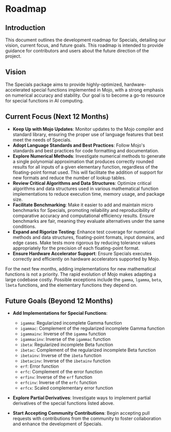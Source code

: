 # Roadmap

## Introduction

This document outlines the development roadmap for Specials, detailing our vision, current focus, and future goals. This roadmap is intended to provide guidance for contributors and users about the future direction of the project.

## Vision

The Specials package aims to provide highly-optimized, hardware-accelerated special functions implemented in Mojo, with a strong emphasis on numerical accuracy and stability. Our goal is to become a go-to resource for special functions in AI computing.

## Current Focus (Next 12 Months)

- **Keep Up with Mojo Updates**: Monitor updates to the Mojo compiler and standard library, ensuring the proper use of language features that best meet the needs of Specials.
- **Adopt Language Standards and Best Practices**: Follow Mojo's standards and best practices for code formatting and documentation.
- **Explore Numerical Methods**: Investigate numerical methods to generate a single polynomial approximation that produces correctly rounded results for all inputs of a given elementary function, regardless of the floating-point format used. This will facilitate the addition of support for new formats and reduce the number of lookup tables.
- **Review Critical Algorithms and Data Structures**: Optimize critical algorithms and data structures used in various mathematical function implementations to reduce execution time, memory usage, and package size.
- **Facilitate Benchmarking**: Make it easier to add and maintain micro benchmarks for Specials, promoting reliability and reproducibility of comparative accuracy and computational efficiency results. Ensure benchmarks are fair, meaning they evaluate alternatives under the same conditions.
- **Expand and Rigorize Testing**: Enhance test coverage for numerical methods and data structures, floating-point formats, input domains, and edge cases. Make tests more rigorous by reducing tolerance values appropriately for the precision of each floating-point format.
- **Ensure Hardware Accelerator Support**: Ensure Specials executes correctly and efficiently on hardware accelerators supported by Mojo.

For the next few months, adding implementations for new mathematical functions is not a priority. The rapid evolution of Mojo makes adapting a large codebase costly. Possible exceptions include the `gamma`, `lgamma`, `beta`, `lbeta` functions, and the elementary functions they depend on.

## Future Goals (Beyond 12 Months)

- **Add Implementations for Special Functions**:
  - `igamma`: Regularized incomplete Gamma function
  - `igammac`: Complement of the regularized incomplete Gamma function
  - `igammainv`: Inverse of the `igamma` function
  - `igammacinv`: Inverse of the `igammac` function
  - `ibeta`: Regularized incomplete Beta function
  - `ibetac`: Complement of the regularized incomplete Beta function
  - `ibetainv`: Inverse of the `ibeta` function
  - `ibetacinv`: Inverse of the `ibetainv` function
  - `erf`: Error function
  - `erfc`: Complement of the error function
  - `erfinv`: Inverse of the `erf` function
  - `erfcinv`: Inverse of the `erfc` function
  - `erfcx`: Scaled complementary error function

- **Explore Partial Derivatives**: Investigate ways to implement partial derivatives of the special functions listed above.

- **Start Accepting Community Contributions**: Begin accepting pull requests with contributions from the community to foster collaboration and enhance the development of Specials.
